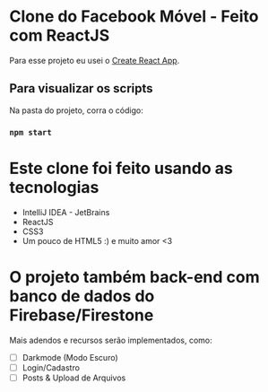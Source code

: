 # Clone do Facebook Móvel - Feito com ReactJS

Para esse projeto eu usei o [Create React App](https://github.com/facebook/create-react-app).

## Para visualizar os scripts

Na pasta do projeto, corra o código:

### `npm start`

# Este clone foi feito usando as tecnologias

- IntelliJ IDEA - JetBrains
- ReactJS
- CSS3
- Um pouco de HTML5 :) 
e muito amor <3

# O projeto também back-end com banco de dados do Firebase/Firestone

Mais adendos e recursos serão implementados, como:

-[ ] Darkmode (Modo Escuro) <br/>
-[ ] Login/Cadastro <br/>
-[ ] Posts & Upload de Arquivos <br/>
